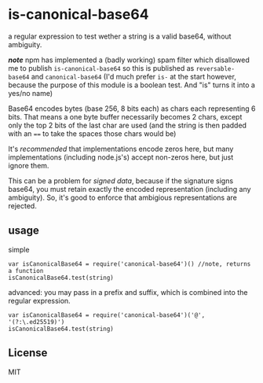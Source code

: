 # is-canonical-base64

a regular expression to test wether a string is a valid base64,
without ambiguity.

***note*** npm has implemented a (badly working) spam filter which disallowed me to publish
`is-canonical-base64` so this is published as `reversable-base64` and `canonical-base64`
(I'd much prefer `is-` at the start however, because the purpose of this module is a boolean
test. And "is" turns it into a yes/no name)

Base64 encodes bytes (base 256, 8 bits each) as chars each representing
6 bits. That means a one byte buffer necessarily becomes 2 chars,
except only the top 2 bits of the last char are used (and the string
is then padded with an `==` to take the spaces those chars would be)

It's _recommended_ that implementations encode zeros here, but many
implementations (including node.js's) accept non-zeros here, but just
ignore them.

This can be a problem for _signed data_, because if the signature
signs base64, you must retain exactly the encoded representation
(including any ambiguity). So, it's good to enforce that ambigious
representations are rejected.

## usage

simple

```
var isCanonicalBase64 = require('canonical-base64')() //note, returns a function
isCanonicalBase64.test(string)
```

advanced: you may pass in a prefix and suffix, which is combined into the regular expression.

```
var isCanonicalBase64 = require('canonical-base64')('@', '(?:\.ed25519)')
isCanonicalBase64.test(string)
```

## License

MIT
